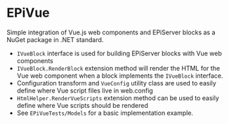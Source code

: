 # EPiVue

Simple integration of Vue.js web components and EPiServer blocks as a NuGet package in .NET standard.

- `IVueBlock` interface is used for building EPiServer blocks with Vue web components
- `IVueBlock.RenderBlock` extension method will render the HTML for the Vue web component when a block implements the `IVueBlock` interface.
- Configuration transform and `VueConfig` utility class are used to easily define where Vue script files live in web.config
- `HtmlHelper.RenderVueScripts` extension method can be used to easily define where Vue scripts should be rendered
- See `EPiVueTests/Models` for a basic implementation example.
